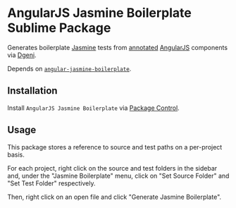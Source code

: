# AngularJS Jasmine Boilerplate Sublime Package

Generates boilerplate [Jasmine](http://jasmine.github.io/) tests from [annotated](https://github.com/angular/angular.js/wiki/Writing-AngularJS-Documentation) [AngularJS](https://angularjs.org/) components via [Dgeni](https://github.com/angular/dgeni).

Depends on [`angular-jasmine-boilerplate`](https://github.com/namoscato/angular-jasmine-boilerplate).

## Installation

Install `Angular​JS Jasmine Boilerplate` via [Package Control](https://packagecontrol.io/).

## Usage

This package stores a reference to source and test paths on a per-project basis.

For each project, right click on the source and test folders in the sidebar and, under the "Jasmine Boilerplate" menu, click on "Set Source Folder" and "Set Test Folder" respectively.

Then, right click on an open file and click "Generate Jasmine Boilerplate".
